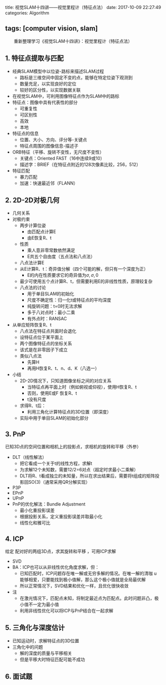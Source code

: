 title: 视觉SLAM十四讲——视觉里程计（特征点法）
date: 2017-10-09 22:27:49
categories: Algorithm

tags: [computer vision, slam]
---

　　重新整理学习《视觉SLAM十四讲》：视觉里程计（特征点法）
<!-- more -->

## 1. 特征点提取与匹配

- 经典SLAM模型中以位姿-路标来描述SLAM过程
  - 路标是三维空间中固定不变的点，能够在特定位姿下观测到
  - 数量充足，以实现良好的定位
  - 较好的区分性，以实现数据关联
- 在视觉SLAM中，可利用图像特征点作为SLAM中的路标
- 特征点：图像中具有代表性的部分
  - 可重复性
  - 可区别性
  - 高效
  - 本地
- 特征点的信息
  - 位置、大小、方向、评分等-关键点
  - 特征点周围的图像信息-描述子
- ORB特征（平移、旋转不变性，无尺度不变性）
  - 关键点：Oriented FAST（16中连续9或10）
  - 描述字：BRIEF（在特征点附近的128次像素比较，256，512）
- 特征匹配
  - 暴力匹配
  - 加速：快速最近邻（FLANN）

## 2. 2D-2D对极几何

- 几何关系
- 对极约束
  - 两步计算位姿
    - 由匹配点计算E
    - 由E恢复R、t
  - 性质
    - 乘人意非零常数依然满足
    - E共五个自由度（五点法和八点法）
  - 八点法计算E
  - 从E计算R、t：奇异值分解（四个可能的解，但只有一个深度为正）
    - E的内在性质要求它的奇异值为$\sigma,\sigma,0$
  - 最少可使用五个点计算R、t，但需要利用E的非线性性质，原理较复杂
  - 八点法的讨论
    - 用于单目SLAM的初始化
    - 尺度不确定性：归一化t或特征点的平均深度
    - 纯旋转问题：t=0时无法求解
    - 多于八对点时：最小二乘
    - 有外点时：RANSAC
- 从单应矩阵恢复R、t
  - 八点法在特征点共面时会退化
  - 设特征点位于某平面上
  - 两个图像特征点的坐标关系
  - 该式是在非零因子下成立
  - 类似八点法
    - 先算H
    - 再用H恢复R、t、n、d、K（八选一）
- 小结
  - 2D-2D情况下，只知道图像坐标之间的对应关系
    - 当特征点再平面上时（例如俯视或仰视），使用H恢复R、t
    - 否则，使用E或F 恢复R、t
    - t没有尺度
  - 求得R、t后：
    - 利用三角化计算特征点的3D位置（即深度）
  - 实际中用于单目SLAM的初始化部分

## 3. PnP

已知3D点的空间位置和相机上的投影点，求相机的旋转和平移（外参）

- DLT（线性解法）
  - 把它看成一个关于t的线性方程，求解t
  - 为求解12个未知数，需要12/2=6对点（超定时求最小二乘解）
  - DLT将R、t看成独立的未知量，所以在求出结果后，需要将t组成的矩阵投影回SO(3)（通常采用QR分解实现）
- P3P
- EPnP
- UPnP
- PnP的优化解法：Bundle Adjustment
  - 最小化重投影误差
  - 根据投影关系，定义重投影误差并取最小化
  - 线性化和雅可比

## 4. ICP

给定 配对好的两组3D点，求其旋转和平移 ，可用ICP求解

- SVD
- BA：ICP也可以从非线性优化角度求解，但：
  - 已知匹配时，ICP问题存在唯一解或无穷多解的情况。在唯一解的清咖 u 能够相爱，只要能找到极小值解，那么这个极小值就是全局最优解
  - 所以正常情况下，SVD结果和优化一样，且优化很快收敛
- 注
  - 在激光情况下，匹配点未知，将制定最近点为匹配点。此时问题非凸，极小值不一定为最小值
  - 利用非线性优化可以将ICP与PnP结合在一起求解

## 5. 三角化与深度估计

- 已知运动时，求解特征点的3D位置
- 三角化中的问题
  - 解的深度的质量与平移相关
  - 但是平移大时特征匹配可能不成功

## 6. 面试题



